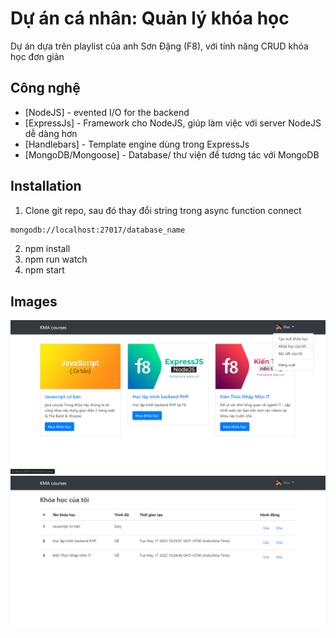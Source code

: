 # Dự án cá nhân: Quản lý khóa học
Dự án dựa trên playlist của anh Sơn Đặng (F8), với tính năng CRUD khóa học đơn giản
## Công nghệ
- [NodeJS] - evented I/O for the backend
- [ExpressJs] - Framework cho NodeJS, giúp làm việc với server NodeJS dễ dàng hơn
- [Handlebars] - Template engine dùng trong ExpressJs
- [MongoDB/Mongoose] - Database/ thư viện để tương tác với MongoDB

## Installation
1. Clone git repo, sau đó thay đổi string trong async function connect
```sh
mongodb://localhost:27017/database_name
```
2. npm install
3. npm run watch
4. npm start

## Images
![Trang chủ](./images/1.png)
![Giao diện trang khóa học của tôi](./images/2.png)
